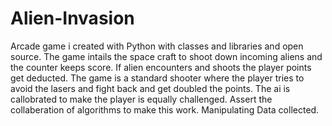 # Alien-Invasion
Arcade game i created with Python with classes and libraries and open source.  The game intails the space craft to shoot down incoming aliens and the counter keeps score.  If alien encounters and shoots the player points get deducted.  The game is a standard shooter where the player tries to avoid the lasers and fight back and get doubled the points. The ai is callobrated to make the player is equally challenged. Assert the collaberation of algorithms to make this work. Manipulating Data collected.
